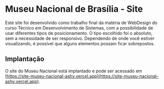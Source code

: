 # Museu Nacional de Brasília - Site 

Este site foi desenvolvido como trabalho final da matéria de WebDesign do curso Técnico em Desenvolvimento de Sistemas, com a possibilidade de usar diferentes tipos de posicionamento. O tipo escolhido foi o absoluto, sem a necessidade de ser responsivo. Dependendo de onde você estiver visualizando, é possível que alguns elementos possam ficar sobrepostos.

## Implantação

O site do Museu Nacional  está implantado e pode ser acessado em [https://site-museu-nacional-ashy.vercel.app](https://site-museu-nacional-ashy.vercel.app).


